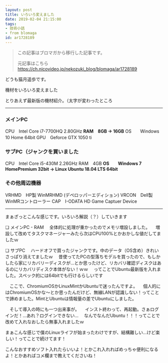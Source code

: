 ```yaml
---
layout: post
title: いろいろ変えました
date: 2019-02-04 21:15:00
tags: 
- 技術小話
- from blomaga
id: ar1728189
---
```

> この記事はブロマガから移行した記事です。
>
> 元記事はこちら
> https://ch.nicovideo.jp/nekozuki_blog/blomaga/ar1728189

どうも猫月遥歩です。

機材をいろいろ変えました

とりあえず最新版の機材紹介。（太字が変わったところ

<!-- more -->

---

### メインPC
CPU　Intel Core i7-7700HQ 2.80GHz
**RAM　8GB → 16GB**
OS　　Windows 10 Home 64bit
GPU　Geforce GTX 1050 ti

### サブPC（ジャンクを買いました
CPU　Intel Core i5-430M 2.26GHz
RAM　4GB
**OS　　Windows 7 HomePremium 32bit → Linux Ubuntu 18.04 LTS 64bit**

### その他周辺機器
VRHMD　HP製 WinMRHMD (デペロッパーエディション)
VRCON　Dell製 WinMRコントローラー
CAP　I-ODATA HD Game Captuer Device

---

まぁざっとこんな感じです。いろいろ解説（？）していきます

❏ メインPC - RAM
　全体的に処理が重かったのでメモリ増設しました。
　増設して改めてタスクマネージャーみたら次はCPU100%とかおかしな値だしてましたｗ

❏ サブPC
　ハードオフで買ったジャンクです。中のデータ（OS含め）きれいさっぱり消えてましたｗ
　昔使ってたPCの型落ちモデルを買ったので、もしかしたら家にリカバリーディスクが...とか思ったけど、リカバリ確認ディスクはあるのにリカバリディスク本体がない！ｗｗ
　ってことでUbuntu最新版を入れました。スペック的には64bitでも行けるらしいです

　ここで、ChromiumOSかLinuxMintかUbuntuで迷ったんですよ。
　個人的にはChromiumOSかな～とか思ったんだけど、無線LANが認識しない！ってことで諦めました。MintとUbuntuは情報量の差でUbuntuにしました。

　そして導入の時にも一つ出来事が。
　インスト終わって、再起動。さぁログインだ！...あれ？ログインできない...
　なんでなんだUbuntu！！！ってことで改めて入れなおしたら無事入れましたｗ

まぁこんな感じで僕のLinuxライフが始まったわけですが、結構難しい...けど楽しい！ってことで続けてます！

こんなおすすめソフト入れたらいいよ！とかこれ入れればめっちゃ便利になるよ！とかあればコメ欄まで教えてくださいね！
